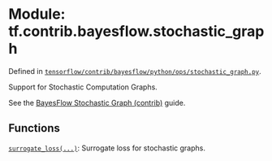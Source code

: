 <div itemscope itemtype="http://developers.google.com/ReferenceObject">
<meta itemprop="name" content="tf.contrib.bayesflow.stochastic_graph" />
</div>

# Module: tf.contrib.bayesflow.stochastic_graph



Defined in [`tensorflow/contrib/bayesflow/python/ops/stochastic_graph.py`](https://www.tensorflow.org/code/tensorflow/contrib/bayesflow/python/ops/stochastic_graph.py).

Support for Stochastic Computation Graphs.

See the [BayesFlow Stochastic Graph (contrib)](../../../../../api_guides/python/contrib.bayesflow.stochastic_graph.md) guide.


## Functions

[`surrogate_loss(...)`](../../../tf/contrib/bayesflow/stochastic_graph/surrogate_loss.md): Surrogate loss for stochastic graphs.

